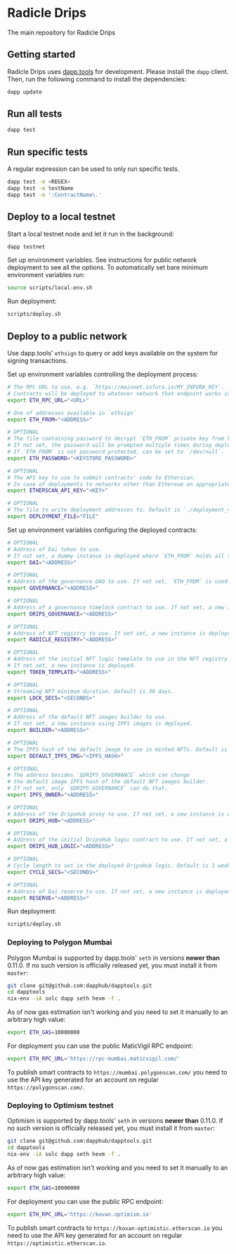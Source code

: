 # Radicle Drips
The main repository for Radicle Drips

## Getting started
Radicle Drips uses [dapp.tools](https://github.com/dapphub/dapptools) for development.
Please install the `dapp` client. Then, run the following command to install the dependencies:

```bash
dapp update
```

## Run all tests
```bash
dapp test
```

## Run specific tests
A regular expression can be used to only run specific tests.

```bash
dapp test -m <REGEX>
dapp test -m testName
dapp test -m ':ContractName\.'
```

## Deploy to a local testnet
Start a local testnet node and let it run in the background:

```bash
dapp testnet
```

Set up environment variables.
See instructions for public network deployment to see all the options.
To automatically set bare minimum environment variables run:

```bash
source scripts/local-env.sh
```

Run deployment:

```bash
scripts/deploy.sh
```

## Deploy to a public network

Use dapp.tools' `ethsign` to query or add keys available on the system for signing transactions.

Set up environment variables controlling the deployment process:

```bash
# The RPC URL to use, e.g. `https://mainnet.infura.io/MY_INFURA_KEY`.
# Contracts will be deployed to whatever network that endpoint works in.
export ETH_RPC_URL="<URL>"

# One of addresses available in `ethsign`
export ETH_FROM="<ADDRESS>"

# OPTIONAL
# The file containing password to decrypt `ETH_FROM` private key from keystore.
# If not set, the password will be prompted multiple times during deployment.
# If `ETH_FROM` is not password protected, can be set to `/dev/null`.
export ETH_PASSWORD="<KEYSTORE_PASSWORD>"

# OPTIONAL
# The API key to use to submit contracts' code to Etherscan.
# In case of deployments to networks other than Ethereum an appropriate equivalent service is used.
export ETHERSCAN_API_KEY="<KEY>"

# OPTIONAL
# The file to write deployment addresses to. Default is `./deployment_<BLOCKCHAIN_NAME>.json`.
export DEPLOYMENT_FILE="FILE"
```

Set up environment variables configuring the deployed contracts:

```bash
# OPTIONAL
# Address of Dai token to use.
# If not set, a dummy instance is deployed where `ETH_FROM` holds all the tokens.
export DAI="<ADDRESS>"

# OPTIONAL
# Address of the governance DAO to use. If not set, `ETH_FROM` is used.
export GOVERNANCE="<ADDRESS>"

# OPTIONAL
# Address of a governance timelock contract to use. If not set, a new instance is deployed.
export DRIPS_GOVERNANCE="<ADDRESS>"

# OPTIONAL
# Address of NFT registry to use. If not set, a new instance is deployed.
export RADICLE_REGISTRY="<ADDRESS>"

# OPTIONAL
# Address of the initial NFT logic template to use in the NFT registry when deploying a new token.
# If not set, a new instance is deployed.
export TOKEN_TEMPLATE="<ADDRESS>"

# OPTIONAL
# Streaming NFT minimum duration. Default is 30 days.
export LOCK_SECS="<SECONDS>"

# OPTIONAL
# Address of the default NFT images builder to use.
# If not set, a new instance using IPFS images is deployed.
export BUILDER="<ADDRESS>"

# OPTIONAL
# The IPFS hash of the default image to use in minted NFTs. Default is a generic Radicle image.
export DEFAULT_IPFS_IMG="<IPFS_HASH>"

# OPTIONAL
# The address besides `$DRIPS_GOVERNANCE` which can change
# the default image IPFS hash of the default NFT images builder.
# If not set, only `$DRIPS_GOVERNANCE` can do that.
export IPFS_OWNER="<ADDRESS>"

# OPTIONAL
# Address of the DripsHub proxy to use. If not set, a new instance is deployed.
export DRIPS_HUB="<ADDRESS>"

# OPTIONAL
# Address of the initial DripsHub logic contract to use. If not set, a new instance is deployed.
export DRIPS_HUB_LOGIC="<ADDRESS>"

# OPTIONAL
# Cycle length to set in the deployed DripsHub logic. Default is 1 week.
export CYCLE_SECS="<SECONDS>"

# OPTIONAL
# Address of Dai reserve to use. If not set, a new instance is deployed.
export RESERVE="<ADDRESS>"
```

Run deployment:

```bash
scripts/deploy.sh
```

### Deploying to Polygon Mumbai

Polygon Mumbai is supported by dapp.tools' `seth` in versions **newer than** 0.11.0.
If no such version is officially released yet, you must install it from `master`:

```bash
git clone git@github.com:dapphub/dapptools.git
cd dapptools
nix-env -iA solc dapp seth hevm -f .
```

As of now gas estimation isn't working and you need to set it manually to an arbitrary high value:

```bash
export ETH_GAS=10000000
```

For deployment you can use the public MaticVigil RPC endpoint:

```bash
export ETH_RPC_URL='https://rpc-mumbai.maticvigil.com/'
```

To publish smart contracts to `https://mumbai.polygonscan.com/` you need to
use the API key generated for an account on regular `https://polygonscan.com/`.

### Deploying to Optimism testnet

Optimism is supported by dapp.tools' `seth` in versions **newer than** 0.11.0.
If no such version is officially released yet, you must install it from `master`:

```bash
git clone git@github.com:dapphub/dapptools.git
cd dapptools
nix-env -iA solc dapp seth hevm -f .
```

As of now gas estimation isn't working and you need to set it manually to an arbitrary high value:

```bash
export ETH_GAS=10000000
```

For deployment you can use the public RPC endpoint:

```bash
export ETH_RPC_URL='https://kovan.optimism.io'
```

To publish smart contracts to `https://kovan-optimistic.etherscan.io` you need to
use the API key generated for an account on regular `https://optimistic.etherscan.io`.
